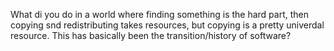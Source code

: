 What di you do in a world where finding something is the hard part, then copying snd redistributing takes resources, but copying is a pretty univerdal resource. This has basically been the transition/history of software?

